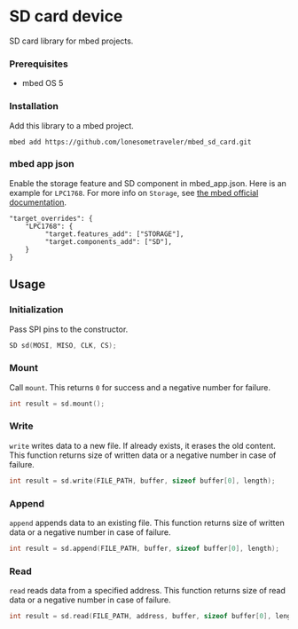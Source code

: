 # SD card device

SD card library for mbed projects.

### Prerequisites

- mbed OS 5


### Installation

Add this library to a mbed project.

```
mbed add https://github.com/lonesometraveler/mbed_sd_card.git
```

### mbed app json

Enable the storage feature and SD component in mbed_app.json. Here is an example for ```LPC1768```. For more info on ```Storage```, see [the mbed official documentation](https://os.mbed.com/docs/mbed-os/v5.13/reference/storage.html).

```
"target_overrides": {
    "LPC1768": {
         "target.features_add": ["STORAGE"],
         "target.components_add": ["SD"],
    }
}
```


## Usage

### Initialization

Pass SPI pins to the constructor.

```c++
SD sd(MOSI, MISO, CLK, CS);
```

### Mount

Call ```mount```. This returns ```0``` for success and a negative number for failure. 

```c++
int result = sd.mount();
```

### Write

```write``` writes data to a new file. If already exists, it erases the old content. This function returns size of written data or a negative number in case of failure.

```c++
int result = sd.write(FILE_PATH, buffer, sizeof buffer[0], length);
```

### Append

```append``` appends data to an existing file. This function returns size of written data or a negative number in case of failure.

```c++
int result = sd.append(FILE_PATH, buffer, sizeof buffer[0], length);
```

### Read

```read``` reads data from a specified address. This function returns size of read data or a negative number in case of failure.

```c++
int result = sd.read(FILE_PATH, address, buffer, sizeof buffer[0], length);
```